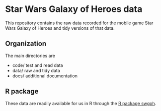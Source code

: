 # Star Wars Galaxy of Heroes data

This repository contains the raw data recorded for the mobile game Star Wars
Galaxy of Heroes and tidy versions of that data. 

## Organization

The main directories are 

- code/ test and read data
- data/ raw and tidy data
- docs/ additional documentation

## R package

These data are readily available for us in R through the 
[R package swgoh](https://github.com/jarad/swgoh). 